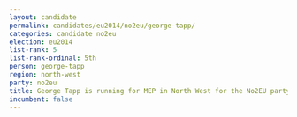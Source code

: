 ```yaml
---
layout: candidate
permalink: candidates/eu2014/no2eu/george-tapp/
categories: candidate no2eu
election: eu2014
list-rank: 5
list-rank-ordinal: 5th
person: george-tapp
region: north-west
party: no2eu
title: George Tapp is running for MEP in North West for the No2EU party
incumbent: false
---
```


